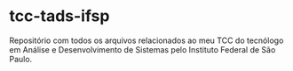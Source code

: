 # tcc-tads-ifsp
Repositório com todos os arquivos relacionados ao meu TCC do tecnólogo em Análise e Desenvolvimento de Sistemas pelo Instituto Federal de São Paulo.
